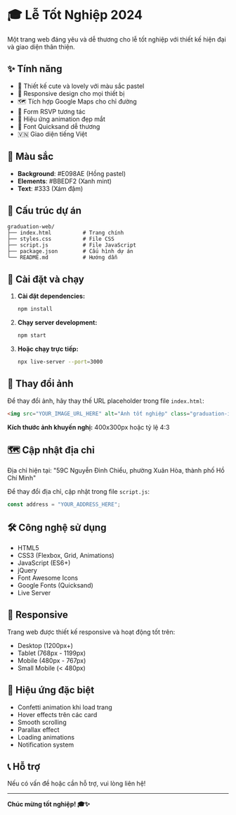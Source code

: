 # 🎓 Lễ Tốt Nghiệp 2024

Một trang web đáng yêu và dễ thương cho lễ tốt nghiệp với thiết kế hiện đại và giao diện thân thiện.

## ✨ Tính năng

- 🎨 Thiết kế cute và lovely với màu sắc pastel
- 📱 Responsive design cho mọi thiết bị
- 🗺️ Tích hợp Google Maps cho chỉ đường
- 📝 Form RSVP tương tác
- 🎊 Hiệu ứng animation đẹp mắt
- 🌸 Font Quicksand dễ thương
- 🇻🇳 Giao diện tiếng Việt

## 🎨 Màu sắc

- **Background**: #E098AE (Hồng pastel)
- **Elements**: #BBEDF2 (Xanh mint)
- **Text**: #333 (Xám đậm)

## 📁 Cấu trúc dự án

```
graduation-web/
├── index.html          # Trang chính
├── styles.css          # File CSS
├── script.js           # File JavaScript
├── package.json        # Cấu hình dự án
└── README.md           # Hướng dẫn
```

## 🚀 Cài đặt và chạy

1. **Cài đặt dependencies:**
   ```bash
   npm install
   ```

2. **Chạy server development:**
   ```bash
   npm start
   ```

3. **Hoặc chạy trực tiếp:**
   ```bash
   npx live-server --port=3000
   ```

## 📸 Thay đổi ảnh

Để thay đổi ảnh, hãy thay thế URL placeholder trong file `index.html`:

```html
<img src="YOUR_IMAGE_URL_HERE" alt="Ảnh tốt nghiệp" class="graduation-image">
```

**Kích thước ảnh khuyến nghị:** 400x300px hoặc tỷ lệ 4:3

## 🗺️ Cập nhật địa chỉ

Địa chỉ hiện tại: "59C Nguyễn Đình Chiểu, phường Xuân Hòa, thành phố Hồ Chí Minh"

Để thay đổi địa chỉ, cập nhật trong file `script.js`:

```javascript
const address = "YOUR_ADDRESS_HERE";
```

## 🛠️ Công nghệ sử dụng

- HTML5
- CSS3 (Flexbox, Grid, Animations)
- JavaScript (ES6+)
- jQuery
- Font Awesome Icons
- Google Fonts (Quicksand)
- Live Server

## 📱 Responsive

Trang web được thiết kế responsive và hoạt động tốt trên:
- Desktop (1200px+)
- Tablet (768px - 1199px)
- Mobile (480px - 767px)
- Small Mobile (< 480px)

## 🎊 Hiệu ứng đặc biệt

- Confetti animation khi load trang
- Hover effects trên các card
- Smooth scrolling
- Parallax effect
- Loading animations
- Notification system

## 📞 Hỗ trợ

Nếu có vấn đề hoặc cần hỗ trợ, vui lòng liên hệ!

---

**Chúc mừng tốt nghiệp! 🎓✨** 